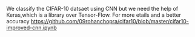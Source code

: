 We classify the CIFAR-10 datsaet using CNN but we need the help of Keras,which is a library over Tensor-Flow.
For more etails and a better accuracy https://github.com/09rohanchopra/cifar10/blob/master/cifar10-improved-cnn.ipynb
